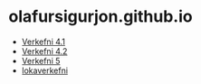 # olafursigurjon.github.io
* [Verkefni 4.1](verkefni_4/)
* [Verkefni 4.2](verkefni_4/verkefni42.html)
* [Verkefni 5](verkefni_5/index.html)
* [lokaverkefni](lokaverkefni)

